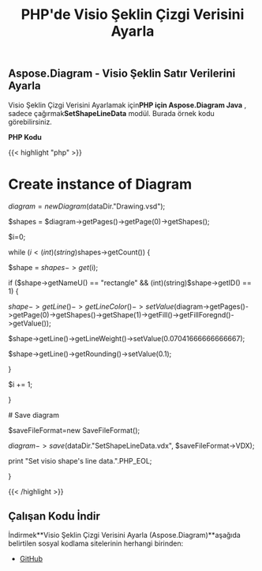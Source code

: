 ﻿---
title: PHP'de Visio Şeklin Çizgi Verisini Ayarla
type: docs
weight: 140
url: /tr/java/set-visio-shape-s-line-data-in-php/
---
## **Aspose.Diagram - Visio Şeklin Satır Verilerini Ayarla**
 Visio Şeklin Çizgi Verisini Ayarlamak için**PHP için Aspose.Diagram Java** , sadece çağırmak**SetShapeLineData** modül. Burada örnek kodu görebilirsiniz.

**PHP Kodu**

{{< highlight "php" >}}

 # Create instance of Diagram

$diagram = new Diagram($dataDir."Drawing.vsd");

$shapes = $diagram->getPages()->getPage(0)->getShapes();

$i=0;

while ($i<(int)(string)$shapes->getCount()) {

$shape = $shapes->get($i);

if ($shape->getNameU() == "rectangle" && (int)(string)$shape->getID() == 1) {

$shape->getLine()->getLineColor()->setValue($diagram->getPages()->getPage(0)->getShapes()->getShape(1)->getFill()->getFillForegnd()->getValue());

$shape->getLine()->getLineWeight()->setValue(0.07041666666666667);

$shape->getLine()->getRounding()->setValue(0.1);

}

$i += 1;

}

\# Save diagram

$saveFileFormat=new SaveFileFormat();

$diagram->save($dataDir."SetShapeLineData.vdx", $saveFileFormat->VDX);

print "Set visio shape's line data.".PHP_EOL;

}

{{< /highlight >}}
## **Çalışan Kodu İndir**
 İndirmek**Visio Şeklin Çizgi Verisini Ayarla (Aspose.Diagram)**aşağıda belirtilen sosyal kodlama sitelerinin herhangi birinden:

- [GitHub](https://github.com/asposediagram/Aspose.Diagram-for-Java/blob/master/Plugins/Aspose_Diagram_Java_for_PHP/src/aspose/diagram/WorkingwithShapes/SetShapeLineData.php)
